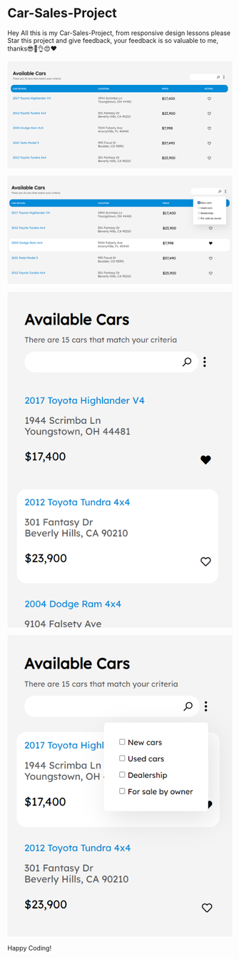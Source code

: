 # Car-Sales-Project
   
  
Hey All this is my Car-Sales-Project, from responsive design lessons please Star this project and give feedback, your feedback is so valuable to me, thanks😎🥳👌😍❤️    
         

![Alt text](<Screenshot 2024-01-18 093649.png>) 



![Alt text](<Screenshot 2024-01-18 094537.png>)

   

![Alt text](<Screenshot 2024-01-18 093804.png>) 

   

![Alt text](<Screenshot 2024-01-18 093748.png>)
      

      
         
Happy Coding!  
 